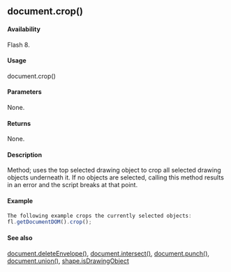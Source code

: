 ## document.crop()

#### Availability

Flash 8.

#### Usage

document.crop()

#### Parameters

None.

#### Returns

None.

#### Description

Method; uses the top selected drawing object to crop all selected drawing objects underneath it. If no objects are selected, calling this method results in an error and the script breaks at that point.

#### Example

```javascript
The following example crops the currently selected objects:
fl.getDocumentDOM().crop();

```
#### See also

[document.deleteEnvelope()](#_bookmark164), [document.intersect()](#_bookmark229), [document.punch()](#_bookmark250), [document.union()](#_bookmark336), [shape.isDrawingObject](#_bookmark816)
